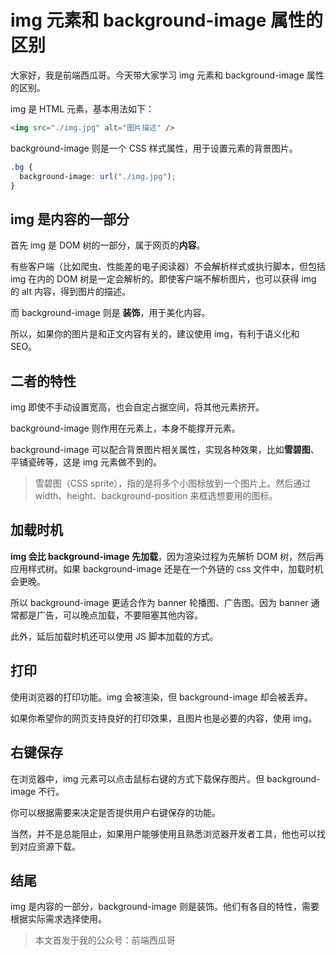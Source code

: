 # img 元素和 background-image 属性的区别

大家好，我是前端西瓜哥。今天带大家学习 img 元素和 background-image 属性的区别。

img 是 HTML 元素，基本用法如下：

```html
<img src="./img.jpg" alt="图片描述" />
```

background-image 则是一个 CSS 样式属性，用于设置元素的背景图片。

```css
.bg {
  background-image: url("./img.jpg");
}
```

img 是内容的一部分
-----------

首先 img 是 DOM 树的一部分，属于网页的**内容**。

有些客户端（比如爬虫、性能差的电子阅读器）不会解析样式或执行脚本，但包括 img 在内的 DOM 树是一定会解析的。即使客户端不解析图片，也可以获得 img 的 alt 内容，得到图片的描述。

而 background-image 则是 **装饰**，用于美化内容。

所以，如果你的图片是和正文内容有关的，建议使用 img，有利于语义化和 SEO。

二者的特性
-----

img 即使不手动设置宽高，也会自定占据空间，将其他元素挤开。

background-image 则作用在元素上，本身不能撑开元素。

background-image 可以配合背景图片相关属性，实现各种效果，比如**雪碧图**、平铺瓷砖等，这是 img 元素做不到的。

> 雪碧图（CSS sprite），指的是将多个小图标放到一个图片上。然后通过 width、height、background-position 来框选想要用的图标。

加载时机
----

**img 会比 background-image 先加载**，因为渲染过程为先解析 DOM 树，然后再应用样式树。如果 background-image 还是在一个外链的 css 文件中，加载时机会更晚。

所以 background-image 更适合作为 banner 轮播图、广告图。因为 banner 通常都是广告，可以晚点加载，不要阻塞其他内容。

此外，延后加载时机还可以使用 JS 脚本加载的方式。

打印
--

使用浏览器的打印功能。img 会被渲染，但 background-image 却会被丢弃。

如果你希望你的网页支持良好的打印效果，且图片也是必要的内容，使用 img。

右键保存
----

在浏览器中，img 元素可以点击鼠标右键的方式下载保存图片。但 background-image 不行。

你可以根据需要来决定是否提供用户右键保存的功能。

当然，并不是总能阻止，如果用户能够使用且熟悉浏览器开发者工具，他也可以找到对应资源下载。

结尾
--

img 是内容的一部分，background-image 则是装饰。他们有各自的特性，需要根据实际需求选择使用。

> 本文首发于我的公众号：前端西瓜哥
